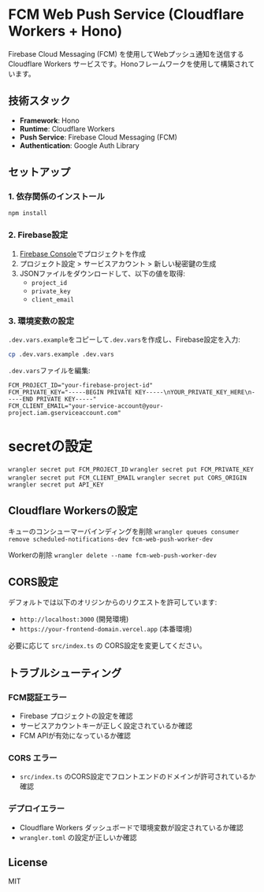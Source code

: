 # FCM Web Push Service (Cloudflare Workers + Hono)

Firebase Cloud Messaging (FCM) を使用してWebプッシュ通知を送信するCloudflare Workers サービスです。Honoフレームワークを使用して構築されています。

## 技術スタック

- **Framework**: Hono
- **Runtime**: Cloudflare Workers
- **Push Service**: Firebase Cloud Messaging (FCM)
- **Authentication**: Google Auth Library

## セットアップ

### 1. 依存関係のインストール

```bash
npm install
```

### 2. Firebase設定

1. [Firebase Console](https://console.firebase.google.com/)でプロジェクトを作成
2. プロジェクト設定 > サービスアカウント > 新しい秘密鍵の生成
3. JSONファイルをダウンロードして、以下の値を取得:
   - `project_id`
   - `private_key`
   - `client_email`

### 3. 環境変数の設定

`.dev.vars.example`をコピーして`.dev.vars`を作成し、Firebase設定を入力:

```bash
cp .dev.vars.example .dev.vars
```

`.dev.vars`ファイルを編集:

```
FCM_PROJECT_ID="your-firebase-project-id"
FCM_PRIVATE_KEY="-----BEGIN PRIVATE KEY-----\nYOUR_PRIVATE_KEY_HERE\n-----END PRIVATE KEY-----"
FCM_CLIENT_EMAIL="your-service-account@your-project.iam.gserviceaccount.com"
```

# secretの設定
`wrangler secret put FCM_PROJECT_ID`
`wrangler secret put FCM_PRIVATE_KEY`
`wrangler secret put FCM_CLIENT_EMAIL`
`wrangler secret put CORS_ORIGIN`
`wrangler secret put API_KEY`

## Cloudflare Workersの設定


キューのコンシューマーバインディングを削除
`wrangler queues consumer remove scheduled-notifications-dev fcm-web-push-worker-dev`

Workerの削除
`wrangler delete --name fcm-web-push-worker-dev`



## CORS設定

デフォルトでは以下のオリジンからのリクエストを許可しています:

- `http://localhost:3000` (開発環境)
- `https://your-frontend-domain.vercel.app` (本番環境)

必要に応じて `src/index.ts` の CORS設定を変更してください。

## トラブルシューティング

### FCM認証エラー

- Firebase プロジェクトの設定を確認
- サービスアカウントキーが正しく設定されているか確認
- FCM APIが有効になっているか確認

### CORS エラー

- `src/index.ts` のCORS設定でフロントエンドのドメインが許可されているか確認

### デプロイエラー

- Cloudflare Workers ダッシュボードで環境変数が設定されているか確認
- `wrangler.toml` の設定が正しいか確認

## License

MIT 